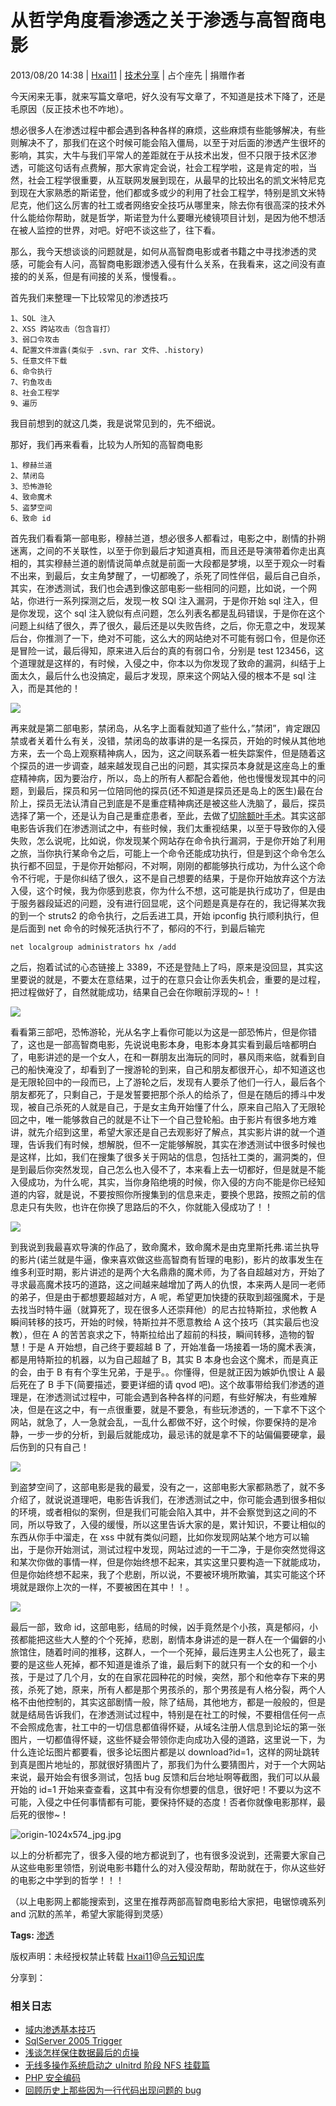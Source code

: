# 从哲学角度看渗透之关于渗透与高智商电影

2013/08/20 14:38 | [Hxai11](http://drops.wooyun.org/author/Hxai11 "由 Hxai11 发布") | [技术分享](http://drops.wooyun.org/category/tips "查看 技术分享 中的全部文章") | 占个座先 | 捐赠作者

今天闲来无事，就来写篇文章吧，好久没有写文章了，不知道是技术下降了，还是毛原因（反正技术也不咋地）。

想必很多人在渗透过程中都会遇到各种各样的麻烦，这些麻烦有些能够解决，有些则解决不了，那我们在这个时候可能会陷入僵局，以至于对后面的渗透产生很坏的影响，其实，大牛与我们平常人的差距就在于从技术出发，但不只限于技术区渗透，可能这句话有点费解，那大家肯定会说，社会工程学啦，这是肯定的啦，当然，社会工程学很重要，从互联网发展到现在，从最早的比较出名的凯文米特尼克到现在大家熟悉的斯诺登，他们都或多或少的利用了社会工程学，特别是凯文米特尼克，他们这么厉害的社工或者网络安全技巧从哪里来，除去你有很高深的技术外什么能给你帮助，就是哲学，斯诺登为什么要曝光棱镜项目计划，是因为他不想活在被人监控的世界，对吧。好吧不谈这些了，往下看。

那么，我今天想谈谈的问题就是，如何从高智商电影或者书籍之中寻找渗透的灵感，可能会有人问，高智商电影跟渗透入侵有什么关系，在我看来，这之间没有直接的的关系，但是有间接的关系，慢慢看。。

首先我们来整理一下比较常见的渗透技巧

```
1、SQL 注入
2、XSS 跨站攻击（包含盲打）
3、弱口令攻击
4、配置文件泄露(类似于 .svn、rar 文件、.history)
5、任意文件下载
6、命令执行
7、钓鱼攻击
8、社会工程学
9、遍历 
```

我目前想到的就这几类，我是说常见到的，先不细说。

那好，我们再来看看，比较为人所知的高智商电影

```
1、穆赫兰道
2、禁闭岛
3、恐怖游轮
4、致命魔术
5、盗梦空间
6、致命 id 
```

首先我们看看第一部电影，穆赫兰道，想必很多人都看过，电影之中，剧情的扑朔迷离，之间的不关联性，以至于你到最后才知道真相，而且还是导演带着你走出真相的，其实穆赫兰道的剧情说简单点就是前面一大段都是梦境，以至于观众一时看不出来，到最后，女主角梦醒了，一切都晚了，杀死了同性伴侣，最后自己自杀，其实，在渗透测试，我们也会遇到像这部电影一些相同的问题，比如说，一个网站，你进行一系列探测之后，发现一枚 SQl 注入漏洞，于是你开始 sql 注入，但是你发现，这个 sql 注入貌似有点问题，怎么列表名都是乱码错误，于是你在这个问题上纠结了很久，弄了很久，最后还是以失败告终，之后，你无意之中，发现某后台，你推测了一下，绝对不可能，这么大的网站绝对不可能有弱口令，但是你还是冒险一试，最后得知，原来进入后台的真的有弱口令，分别是 test 123456，这个道理就是这样的，有时候，入侵之中，你本以为你发现了致命的漏洞，纠结于上面太久，最后什么也没搞定，最后才发现，原来这个网站入侵的根本不是 sql 注入，而是其他的！

![](img/img1_u104_jpg.jpg)

再来就是第二部电影，禁闭岛，从名字上面看就知道了些什么，”禁闭”，肯定跟囚禁或者关着什么有关，没错，禁闭岛的故事讲的是一名探员，开始的时候从其他地方来，去一个岛上观察精神病人，因为，这之间联系着一桩失踪案件，但是随着这个探员的进一步调查，越来越发现自己出的问题，其实探员本身就是这座岛上的重症精神病，因为要治疗，所以，岛上的所有人都配合着他，他也慢慢发现其中的问题，到最后，探员和另一位陪同他的探员(还不知道是探员还是岛上的医生)最在台阶上，探员无法认清自己到底是不是重症精神病还是被这些人洗脑了，最后，探员选择了第一个，还是认为自己是重症患者，至此，去做了[切除额叶手术](http://baike.baidu.com/link?url=4ZC_bnVHBZZoCViB-o7HkEzYw_PeJt0fRJWep4Zyx_f5xlrHHqjnBO2qe8IgYCVJjUyqjgwqJynnUuNq2-TNzq)。其实这部电影告诉我们在渗透测试之中，有些时候，我们太重视结果，以至于导致你的入侵失败，怎么说呢，比如说，你发现某个网站存在命令执行漏洞，于是你开始了利用之旅，当你执行某命令之后，可能上一个命令还能成功执行，但是到这个命令怎么执行都不回显，于是你开始郁闷，不对啊，刚刚的都能够执行成功，为什么这个命令不行呢，于是你纠结了很久，这不是自己想要的结果，于是你开始放弃这个方法入侵，这个时候，我为你感到悲哀，你为什么不想，这可能是执行成功了，但是由于服务器段延迟的问题，没有进行回显呢，这个问题是真是存在的，我记得某次我的到一个 struts2 的命令执行，之后丢进工具，开始 ipconfig 执行顺利执行，但是后面到 net 命令的时候死活执行不了，郁闷的不行，到最后输完

```
net localgroup administrators hx /add 
```

之后，抱着试试的心态链接上 3389，不还是登陆上了吗，原来是没回显，其实这里要说的就是，不要太在意结果，过于的在意只会让你丢失机会，重要的是过程，把过程做好了，自然就能成功，结果自己会在你眼前浮现的~！！

![](img/img2_u86_jpg.jpg)

看看第三部吧，恐怖游轮，光从名字上看你可能以为这是一部恐怖片，但是你错了，这也是一部高智商电影，先说说电影本身，电影本身其实看到最后啥都明白了，电影讲述的是一个女人，在和一群朋友出海玩的同时，暴风雨来临，就看到自己的船快淹没了，却看到了一搜游轮的到来，自己和朋友都很开心，却不知道这也是无限轮回中的一段而已，上了游轮之后，发现有人要杀了他们一行人，最后各个朋友都死了，只剩自己，于是发誓要把那个杀人的给杀了，但是在随后的搏斗中发现，被自己杀死的人就是自己，于是女主角开始懂了什么，原来自己陷入了无限轮回之中，唯一能够救自己的就是不让下一个自己登轮船。由于影片有很多地方难讲，就先介绍到这里，希望大家还是自己去观影好了解点，其实影片讲的就一个道理，告诉我们有时候，想解脱，但不一定能够解脱，其实在渗透测试中很多时候也是这样，比如，我们在搜集了很多关于网站的信息，包括社工类的，漏洞类的，但是到最后你突然发现，自己怎么也入侵不了，本来看上去一切都好，但是就是不能入侵成功，为什么呢，其实，当你身陷绝境的时候，你入侵的方向不能是你已经知道的内容，就是说，不要按照你所搜集到的信息来走，要换个思路，按照之前的信息走只有失败，也许在你换了思路后的不久，你就能入侵成功了！！

![](img/img3_u74_jpg.jpg)

到我说到我最喜欢导演的作品了，致命魔术，致命魔术是由克里斯托弗.诺兰执导的影片(诺兰就是牛逼，像来喜欢做这些高智商有哲理的电影)，影片的故事发生在维多利亚时期，影片讲述的是两个大名鼎鼎的魔术师，为了各自超越对方，开始了寻求最高魔术技巧的道路，这之间越来越增加了两人的仇恨，本来两人是同一老师的弟子，但是由于都想要超越对方，A 呢，希望更加快捷的获取到超强魔术，于是去找当时特牛逼（就算死了，现在很多人还崇拜他）的尼古拉特斯拉，求他教 A 瞬间转移的技巧，开始的时候，特斯拉并不愿意教给 A 这个技巧（其实最后也没教），但在 A 的苦苦哀求之下，特斯拉给出了超前的科技，瞬间转移，造物的智慧！于是 A 开始想，自己终于要超越 B 了，开始准备一场接着一场的魔术表演，都是用特斯拉的机器，以为自己超越了 B，其实 B 本身也会这个魔术，而是真正的会，由于 B 有有个孪生兄弟，于是乎。。你懂得，但是就正因为嫉妒仇恨让 A 最后死在了 B 手下(简要描述，要更详细的请 qvod 吧)。这个故事带给我们渗透的道理是，在渗透测试过程中，可能会遇到各种各样的问题，有些好解决，有些难解决，但是在这之中，有一点很重要，就是不要急，有些玩渗透的，一下拿不下这个网站，就急了，人一急就会乱，一乱什么都做不好，这个时候，你要保持的是冷静，一步一步的分析，到最后就能成功，最忌讳的就是拿不下的站偏偏要硬拿，最后伤到的只有自己！

![](img/img4_u61_jpg.jpg)

到盗梦空间了，这部电影是我的最爱，没有之一，这部电影大家都熟悉了，就不多介绍了，就说说道理吧，电影告诉我们，在渗透测试之中，你可能会遇到很多相似的环境，或者相似的案例，但是我们可能会陷入其中，并不会察觉到这之间的不同，所以导致了，入侵的缓慢，所以这里告诉大家的是，累计知识，不要让相似的东西从你手中溜走，在 xss 中就有类似问题，比如你发现网站某个地方可以输出，于是你开始测试，测试过程中发现，网站过滤的一干二净，于是你突然觉得这和某次你做的事情一样，但是你始终想不起来，其实这里只要构造一下就能成功，但是你始终想不起来，我了个悲剧，所以说，不要被环境所欺骗，其实可能这个环境就是跟你上次的一样，不要被困在其中！！。

![](img/img5_u54_jpg.jpg)

最后一部，致命 id，这部电影，结局的时候，凶手竟然是个小孩，真是郁闷，小孩都能把这些大人整的个个死掉，悲剧，剧情本身讲述的是一群人在一个偏僻的小旅馆住，随着时间的推移，这群人，一个一个死掉，最后连男主人公也死了，最主要的是这些人死掉，都不知道是谁杀了谁，最后剩下的就只有一个女的和一个小孩，于是过了几个月，女的在自家花园种花的时候，突然，那个和他幸存下来的男孩，杀死了她，原来，所有人都是那个男孩杀的，那个男孩是有人格分裂，两个人格不由他控制的，其实这部剧情一般，除了结局，其他地方，都是一般般的，但是就是结局告诉我们，在渗透测试过程中，特别是在社工的时候，不要相信任何一点不会照成危害，社工中的一切信息都值得怀疑，从域名注册人信息到论坛的第一张图片，一切都值得怀疑，这些怀疑会带领你走向成功入侵的道路，这里说一下，为什么连论坛图片都要看，很多论坛图片都是以 download?id=1，这样的网址跳转到真是图片地址的，那就很好猜图片了，那我们为什么要猜图片，对于一个大网站来说，最开始会有很多测试，包括 bug 反馈和后台地址啊等截图，我们可以从最开始的 id=1 开始来查查看，这其中有没有你想要的信息，很好吧！不要以为这不可能，入侵之中任何事情都有可能，要保持怀疑的态度！否者你就像电影那样，最后死的很惨~！

![origin-1024x574_jpg.jpg](img/img6_u46_jpg.jpg)

以上的分析都完了，很多入侵的地方都说到了，也有很多没说到，还需要大家自己从这些电影里领悟，别说电影书籍什么的对入侵没帮助，帮助就在于，你从这些好的电影之中学到的哲学！！！

（以上电影网上都能搜索到，这里在推荐两部高智商电影给大家把，电锯惊魂系列 and 沉默的羔羊，希望大家能得到灵感）

**Tags:** [渗透](http://drops.wooyun.org/tag/%e6%b8%97%e9%80%8f)

版权声明：未经授权禁止转载 [Hxai11](http://drops.wooyun.org/author/Hxai11 "由 Hxai11 发布")@[乌云知识库](http://drops.wooyun.org)

分享到：

### 相关日志

*   [域内渗透基本技巧](http://drops.wooyun.org/tips/421)
*   [SqlServer 2005 Trigger](http://drops.wooyun.org/tips/3464)
*   [浅谈怎样保住数据最后的贞操](http://drops.wooyun.org/tips/544)
*   [无线多操作系统启动之 uInitrd 阶段 NFS 挂载篇](http://drops.wooyun.org/tips/2179)
*   [PHP 安全编码](http://drops.wooyun.org/tips/135)
*   [回顾历史上那些因为一行代码出现问题的 bug](http://drops.wooyun.org/news/1011)